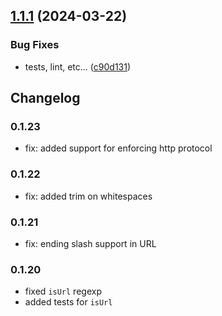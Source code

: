 ## [1.1.1](https://github.com/learningmachine/fw-model/compare/v1.1.0...v1.1.1) (2024-03-22)


### Bug Fixes

* tests, lint, etc... ([c90d131](https://github.com/learningmachine/fw-model/commit/c90d131920cd73d2439a639dd67798abed203b44))

## Changelog

### 0.1.23
- fix: added support for enforcing http protocol

### 0.1.22
- fix: added trim on whitespaces

### 0.1.21
- fix: ending slash support in URL

### 0.1.20
- fixed `isUrl` regexp
- added tests for `isUrl`

